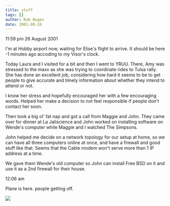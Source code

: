```yaml
---
title: stuff
tags: []
author: Rob Nugen
date: 2001-08-26
---
```


<p class=date>11:59 pm 26 August 2001</p>

<p>I'm at Hobby airport now, waiting for Elise's
flight to arrive.  It should be here -1 minutes ago
accoding to my Visor's clock.</p>

<p>Today Laura and I visited for a bit and then I went
to YRUU.  There, Amy was stressed to the maxx as she
was trying to coordinate rides to Tulsa rally.  She
has done an excellent job, considering how hard it
seems to be to get people to give accurate and timely
information about whether they intend to attend or
not.</p>

<p>I know her stress and hopefully encouraged her with
a few encouraging words.  Helped her make a decision
to not feel responsible if people don't contact her
soon.</p>

<p>Then took a big ol' fat nap and got a call from
Maggie and John.  They came over for dinner at La
Jaliscience and John worked on installing software on
Wende's computer while Maggie and I watched The
Simpsons.</p>

<p>John helped me decide on a network topology for our
setup at home, so we can have all three computers
online at once, and have a firewall and good stuff
like that.  Seems that the Cable modem won't serve
more than 1 IP address at a time.</p>

<p>We gave them Wende's old computer so John can
install Free BSD on it and use it as a 2nd firewall
for their house.</p>

<p class=date>12:06 am</p>

<p>Plane is here.  people getting off.</p>

<p><img src="/images/rob/wL-ROB.gif"/></p>
